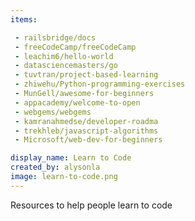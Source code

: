 ```yaml
---
items:

 - railsbridge/docs
 - freeCodeCamp/freeCodeCamp
 - leachim6/hello-world
 - datasciencemasters/go
 - tuvtran/project-based-learning
 - zhiwehu/Python-programming-exercises
 - MunGell/awesome-for-beginners
 - appacademy/welcome-to-open
 - webgems/webgems
 - kamranahmedse/developer-roadma
 - trekhleb/javascript-algorithms
 - Microsoft/web-dev-for-beginners

display_name: Learn to Code
created_by: alysonla
image: learn-to-code.png
---
```

Resources to help people learn to code
